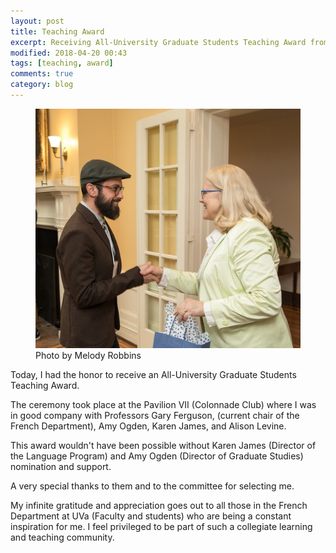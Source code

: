```yaml
---
layout: post
title: Teaching Award
excerpt: Receiving All-University Graduate Students Teaching Award from Beth Beal.
modified: 2018-04-20 00:43
tags: [teaching, award]
comments: true
category: blog
---
```


<figure>
  <img src="/images/2018/04/simotas_GTA_award.jpg">
  <figcaption class="image-credit">Photo by Melody Robbins</figcaption>
</figure>


Today, I had the honor to receive an All-University Graduate Students Teaching Award.

The ceremony took place at the Pavilion VII (Colonnade Club) where I was in good company with Professors Gary Ferguson, (current chair of the French Department), Amy Ogden, Karen James, and Alison Levine.

This award wouldn't have been possible without Karen James (Director of the Language Program) and Amy Ogden (Director of Graduate Studies) nomination and support.

A very special thanks to them and to the committee for selecting me.

My infinite gratitude and appreciation goes out to all those in the French Department at UVa (Faculty and students) who are being a constant inspiration for me. I feel privileged to be part of such a collegiate learning and teaching community.
